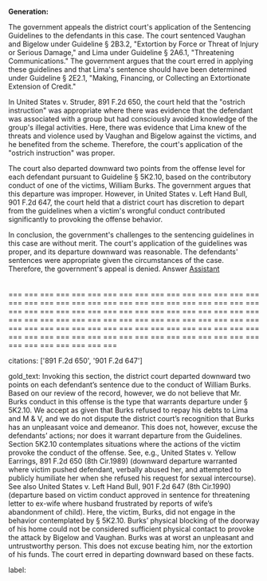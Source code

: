 **Generation:**

 <answer>

The government appeals the district court's application of the Sentencing Guidelines to the defendants in this case. The court sentenced Vaughan and Bigelow under Guideline § 2B3.2, "Extortion by Force or Threat of Injury or Serious Damage," and Lima under Guideline § 2A6.1, "Threatening Communications." The government argues that the court erred in applying these guidelines and that Lima's sentence should have been determined under Guideline § 2E2.1, "Making, Financing, or Collecting an Extortionate Extension of Credit."

In United States v. Struder, 891 F.2d 650, the court held that the "ostrich instruction" was appropriate where there was evidence that the defendant was associated with a group but had consciously avoided knowledge of the group's illegal activities. Here, there was evidence that Lima knew of the threats and violence used by Vaughan and Bigelow against the victims, and he benefited from the scheme. Therefore, the court's application of the "ostrich instruction" was proper.

The court also departed downward two points from the offense level for each defendant pursuant to Guideline § 5K2.10, based on the contributory conduct of one of the victims, William Burks. The government argues that this departure was improper. However, in United States v. Left Hand Bull, 901 F.2d 647, the court held that a district court has discretion to depart from the guidelines when a victim's wrongful conduct contributed significantly to provoking the offense behavior.

In conclusion, the government's challenges to the sentencing guidelines in this case are without merit. The court's application of the guidelines was proper, and its departure downward was reasonable. The defendants' sentences were appropriate given the circumstances of the case. Therefore, the government's appeal is denied. <answer>  Answer  [Assistant](/assistant)<br><br><br> === === === === === === === === === === === === === === === === === === === === === === === === === === === === === === === === === === === === === === === === === === === === === === === === === === === === === === === === === === === === === === === === === === === === === === === === === === === === === === === === === === === === === === === === === === === === === === === === === === === === === === ===

citations: ['891 F.2d 650', '901 F.2d 647']

gold_text: Invoking this section, the district court departed downward two points on each defendant’s sentence due to the conduct of William Burks. Based on our review of the record, however, we do not believe that Mr. Burks conduct in this offense is the type that warrants departure under § 5K2.10. We accept as given that Burks refused to repay his debts to Lima and M & V, and we do not dispute the district court’s recognition that Burks has an unpleasant voice and demeanor. This does not, however, excuse the defendants’ actions; nor does it warrant departure from the Guidelines. Section 5K2.10 contemplates situations where the actions of the victim provoke the conduct of the offense. See, e.g., United States v. Yellow Earrings, 891 F.2d 650 (8th Cir.1989) (downward departure warranted where victim pushed defendant, verbally abused her, and attempted to publicly humiliate her when she refused his request for sexual intercourse). See also United States v. Left Hand Bull, 901 F.2d 647 (8th Cir.1990) (departure based on victim conduct approved in sentence for threatening letter to ex-wife where husband frustrated by reports of wife’s abandonment of child). Here, the victim, Burks, did not engage in the behavior contemplated by § 5K2.10. Burks’ physical blocking of the doorway of his home could not be considered sufficient physical contact to provoke the attack by Bigelow and Vaughan. Burks was at worst an unpleasant and untrustworthy person. This does not excuse beating him, nor the extortion of his funds. The court erred in departing downward based on these facts.

label: 
